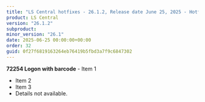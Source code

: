 ```yaml
---
title: "LS Central hotfixes - 26.1.2, Release date June 25, 2025 - Hotfixes"
product: LS Central
version: "26.1.2"
subproduct: 
minor_version: "26.1"
date: 2025-06-25 00:00:00+00:00
order: 32
guid: 0f27f6819163264eb76419b5fbd3a7f9c6847302
---
```


**72254 Logon with barcode** - Item 1- Item 2- Item 3- Details not available.
